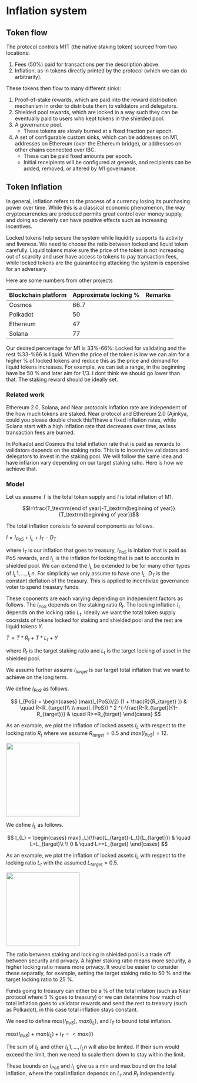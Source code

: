 # Inflation system

## Token flow

The protocol controls M1T (the native staking token) sourced from two locations:

1. Fees (50%) paid for transactions per the description above.
1. Inflation, as in tokens directly printed by the protocol (which we can do arbitrarily).

These tokens then flow to many different sinks:

1. Proof-of-stake rewards, which are paid into the reward distribution mechanism in order to distribute them to validators and delegators.
1. Shielded pool rewards, which are locked in a way such they can be eventually paid to users who kept tokens in the shielded pool.
1. A governance pool.
    - These tokens are slowly burned at a fixed fraction per epoch.
1. A set of configurable custom sinks, which can be addresses on M1, addresses on Ethereum (over the Ethereum bridge), or addresses on other chains connected over IBC.
    - These can be paid fixed amounts per epoch.
    - Initial receipients will be configured at genesis, and recipients can be added, removed, or altered by M1 governance.

## Token Inflation
In general, inflation refers to the process of a currency losing its purchasing power over time. While this is a classical economic phenomenon, the way cryptocurrencies are produced permits great control over money supply, and doing so cleverly can have positive effects such as increasing incentives.

Locked tokens help secure the system while liquidity supports its activity and liveness. We need to choose the ratio between locked and liquid token carefully. Liquid tokens make sure the price of the token is not increasing out of scarcity and user have access to tokens to pay transaction fees, while locked tokens are the guaranteeing attacking the system is expensive for an adversary. 

Here are some numbers from other projects

| Blockchain platform | Approximate locking %       | Remarks |
|--------------------------------------------------|------|-----|
| Cosmos                                           | 66.7 |
| Polkadot                                         | 50   |
| Ethereum                                         | 47   |
| Solana                                           | 77   |

Our desired percentage for M1 is 33%-66%: Locked for validating and the rest %33-%66 is liquid. When the price of the token is low we can aim for a higher % of locked tokens and reduce this as the price and demand for liquid tokens increases. For example, we can set a range, in the beginning have be 50 % and later aim for 1/3. I dont think we should go lower than that. The staking reward should be ideally set. 

### Related work
Ethereum 2.0, Solana, and Near protocols inflation rate are independent of the how much tokens are staked. Near protocol and Ethereum 2.0 (Ajinkya, could you please double check this?)have a fixed inflation rates, while Solana start with a high inflation rate that decreases over time, as less transaction fees are burned. 
<!--## Inflation rates for popular platforms
_insert table here_
Solana has the following model where the inflation that is produced for rewards is independent of the staking ratio:
1. Define a starting inflation rate for year 1.
2. The inflation rate decreases thereon at a fixed pace until it reaches a desired rate.
3. Once this desired rate is attained, the inflation rate remains constant.-->

In Polkadot and Cosmos the total inflation rate that is paid as rewards to validators depends on the staking ratio. This is to incentivize validators and delegators to invest in the staking pool. We will follow the same idea and have inflarion vary depending on our target staking ratio. Here is how we achieve that. 

<!--### Inflation model

The total inflation consists of $I_{PoS}$, the inflation rate that is minted to be paid to validators, and the deflation rate, $D_T$.
$$I=I_{PoS} - D_T$$
Where $D_T$ are the funds that are burned from transaction fees. Instead of burning we also can send them to treasury. Same goes with funds that are taken away in form of slashing. We will ignore it and only focus on the calcualtion of $I_{PoS}$.

Let us assume $I_{target}$ is the target of total inflation rate. We want to limit our total inflation as follows. 
$$I_{target}<I_{PoS}<2*I_{target}$$

Moreover, let us assume the staked ratio, $R$, is calculated as 
$$ R = \frac{\textrm{total tokens staked}}{\textrm{total current supply of tokens}}.$$

$R_{target}$ is the target staking ratio that will be important for the PoS security. In Polkadot it is set to be 50% in Cosmos 66%. 


The desired rate is ideally reached after a large number of tokens is generated. Initially, we propose a high inflation rate to generate interest among potential token-holders. The inflation rate would depend on the staked ratio $R$ as follows.
 
$$ I_{PoS} =
  \begin{cases}
   I_{target} (1 + \frac{R}{R_{target} })      & \quad R<R_{target}\\
   \\
   2I_{target}  * 2 ^{-\frac{R-R_{target}}{1-R_{target}}} & \quad R>=R_{target}
  \end{cases}
$$





## Chris Feedback:
- bound the total inflation, but also let it vary a bit so that incentives for proof-of-stake, shielded pool, and governance can be reasonably predictable

- inputs: target staking ratio, target locked tokens for different assets in the shielded pool, target governance public goods funding (rate?), target total inflation rate

- outputs: staking rewards, locked token rewards for different assets, treasury pool

- there is a dependence between staking ratio, shielded pool incentives, governance PGF & the total inflation rate, but basically we should allow the total inflation rate to vary based on the individual P controllers for the first 3 things as long as it stays within bounds
-->

###  Model

Let us assume $T$ is the total token supply and $I$ is total inflation of M1. 

$$I=\frac{T_\textrm{end of year}-T_\textrm{beginning of year}}{T_\textrm{beginning of year}}$$

The total inflation consists fo several components as follows. 

$I=I_{PoS}+I_L+I_T-D_T$

where $I_T$ is our inflation that goes to treasury, $I_{PoS}$ is inlation that is paid as PoS rewards, and $I_L$ is the inflation for locking that is pait to accounts in shielded pool. We can extend the $I_L$ be extended to be for many other types of $I_L1,...,I_Ln$. For simplicity we only assume to have one $I_L$. $D_T$ is the constant deflation of the treasury. This is applied to incentivize governance voter to spend treasury funds. 

<!--$I_{target}-\alpha<I_t<I_{target}+\alpha$-->

These coponents are each varying depending on independent factors as follows. The $I_{PoS}$ depends on the staking ratio $R_t$. The locking inflation $I_L$ depends on the locking ratio $L_t$. Ideally we want the total token supply cocnsists of tokens locked for staking and shielded pool and the rest are liquid tokens $Y$. 

$T=T*R_t+T*L_t+Y$

where $R_t$ is the target staking ratio and $L_t$ is the target locking of asset in the shielded pool.
  
We assume further assume $I_{target}$ is our target total inflation that we want to achieve on the long term. 

We define $I_{PoS}$ as follows. 

$$ I_{PoS} =
  \begin{cases}
   (max(I_{PoS})/2) (1 + \frac{R}{R_{target} })      & \quad R<R_{target}\\
   \\
   max(I_{PoS})  * 2 ^{-\frac{R-R_{target}}{1-R_{target}}} & \quad R>=R_{target}
  \end{cases}
$$

As an example, we plot the inflation of locked assets $I_L$ with respect to the locking ratio $R_t$ where we assume $R_{target} = 0.5$ and $max(I_{PoS}) = 12%$. 

<img src="https://hackmd.io/_uploads/Hk49PAvZc.png" height="200" />


We define $I_{L}$ as follows. 


$$ I_{L} =
  \begin{cases}
   max(I_L)(\frac{L_{target}-L_t}{L_{target}})      & \quad L<L_{target}\\
   \\
   0 & \quad L>=L_{target}
  \end{cases}
$$

As an example, we plot the inflation of locked assets $I_L$ with respect to the locking ratio $L_t$ with the assumed $L_{target} = 0.5$.

<img src="https://hackmd.io/_uploads/SJDN_0wbq.png" height="200" />

The ratio between staking and locking in shielded pool is a trade off between security and privacy. A higher staking ratio means more security, a higher locking ratio means more privacy. It would be easier to consider these separatly, for example, setting the target staking ratio to 50 % and the target locking ratio to 25 %. 

Funds going to treasury can either be a % of the total infation (such as Near protocol where 5 % goes to treasury) or we can determine how much of total inflation goes to validator rewards and send the rest to treasury (such as Polkadot), in this case total inflation stays constant.

We need to define $max(I_{PoS})$, $max(I_L)$, and $I_T$ to bound total inflation. 

$max(I_{PoS})+max(I_L)+I_T=<max(I)$ 

The sum of $I_L$ and other $I_L1,...,I_Ln$ will also be limited. If their sum would exceed the limit, then we need to scale them down to stay within the limit. 

These bounds on $I_{PoS}$ and $I_L$ give us a min and max bound on the total inflation, where the total inflation depends on $L_t$ and $R_t$ independently. 

